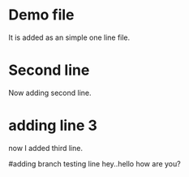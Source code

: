 # Demo file
It is added as an simple one line file.

# Second line
 Now adding second line.
 
 # adding line 3
 now I added third line.
 
 #adding branch testing line
 hey..hello how are you?